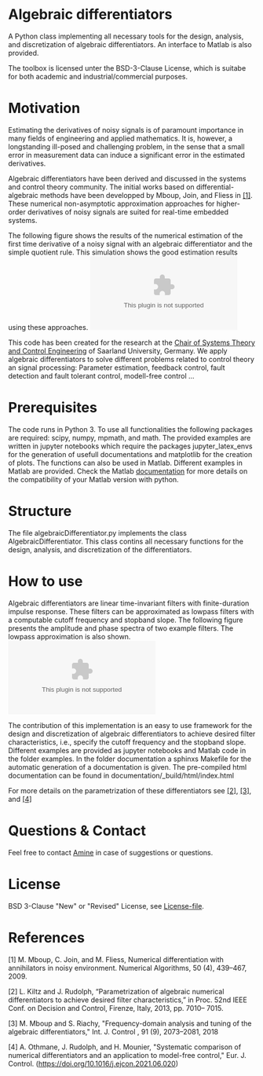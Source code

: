 # Algebraic differentiators
A Python class implementing all necessary tools for the design, analysis, and discretization of algebraic differentiators. An interface to Matlab is also provided.

The toolbox is licensed unter the BSD-3-Clause License, which is suitabe for both academic and industrial/commercial purposes.
# Motivation 
Estimating the derivatives of noisy signals is of paramount importance in many
fields of engineering and applied mathematics. It is, however, a longstanding ill-posed
and challenging problem, in the sense that a small error in measurement data can
induce a significant error in the estimated derivatives.

Algebraic differentiators have been derived and discussed in the systems and control theory community. The initial works based on differential-algebraic methods have been developped by Mboup,  Join, and Fliess in [[1]](#1). These numerical non-asymptotic approximation approaches
for higher-order derivatives of noisy signals are suited for real-time embedded systems. 

The following figure shows the results of the numerical estimation of the first time derivative of a noisy signal with an algebraic differentiator and the simple quotient rule. This simulation shows the good estimation results using these approaches.
![Motivation example](https://github.com/aothmane-control/Algebraic-differentiators/blob/master/data/motivationAlgDiff.eps)

This code has been created for the research at the [Chair of Systems Theory and Control Engineering](https://www.uni-saarland.de/lehrstuhl/rudolph.html) of Saarland University, Germany.
 We apply algebraic differentiators to solve different problems related to control theory an signal processing: Parameter estimation, feedback control, fault detection and fault tolerant control, modell-free control ...

# Prerequisites
The code runs in Python 3. To use all functionalities the following packages are required: scipy, numpy, mpmath, and math. The provided examples are written in jupyter notebooks which require the packages jupyter_latex_envs for the generation of usefull documentations and matplotlib for the creation of plots. The functions can also be used in Matlab. Different examples in Matlab are provided. Check the Matlab [documentation](https://de.mathworks.com/help/matlab/matlab_external/install-supported-python-implementation.html) for more details on the compatibility of your Matlab version with python.

# Structure
The file algebraicDifferentiator.py implements the class AlgebraicDifferentiator. This class contins all necessary functions for the design, analysis, and discretization of the differentiators.

# How to use
Algebraic differentiators are linear time-invariant filters with finite-duration impulse response. These filters can be approximated as lowpass filters with a computable cutoff frequency and stopband slope. The following figure presents the amplitude and phase spectra of two example filters. The lowpass approximation is also shown. 
![filter_characteristics](https://github.com/aothmane-control/Algebraic-differentiators/blob/master/data/filterSpectrum.eps)

The contribution of this implementation is an easy to use framework for the design and discretization of algebraic differentiators to achieve desired filter characteristics, i.e., specify the cutoff frequency and the stopband slope. Different examples are provided as jupyter notebooks and Matlab code in the folder examples. In the folder documentation a sphinxs Makefile for the automatic generation of a documentation is given. The pre-compiled html documentation can be found in documentation/_build/html/index.html

For more details on the parametrization of these differentiators see [[2]](#2), [[3]](#3), and [[4]](#4)
# Questions  & Contact
Feel free to contact [Amine](https://www.uni-saarland.de/lehrstuhl/rudolph/personen/aothmane.html) in case of suggestions or questions.

# License
BSD 3-Clause "New" or "Revised" License, see [License-file](https://github.com/aothmane-control/Algebraic-differentiators/blob/master/LICENSE).

# References
<a id="1">[1]</a> M. Mboup,  C. Join, and M. Fliess, Numerical differentiation with annihilators in noisy environment. Numerical Algorithms, 50 (4), 439–467, 2009.

<a id="2">[2]</a> L. Kiltz and J. Rudolph, “Parametrization of algebraic numerical
differentiators to achieve desired filter characteristics,” in Proc. 52nd
IEEE Conf. on Decision and Control, Firenze, Italy, 2013, pp. 7010–
7015.

<a id="3">[3]</a> M. Mboup and S. Riachy, "Frequency-domain analysis and tuning of the algebraic
differentiators," Int. J. Control , 91 (9), 2073–2081, 2018

<a id="4">[4]</a> A. Othmane, J. Rudolph, and H. Mounier, "Systematic comparison of numerical differentiators and an application to model-free control," Eur. J. Control. (https://doi.org/10.1016/j.ejcon.2021.06.020)
